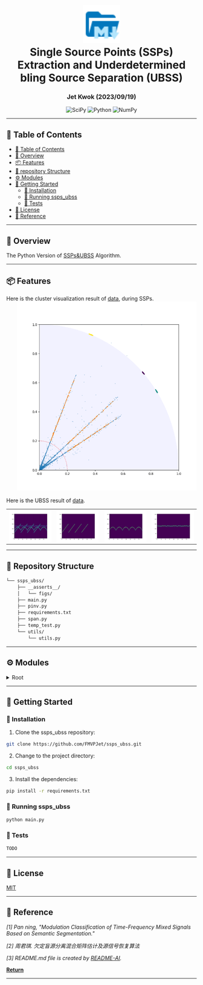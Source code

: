 <div align="center">
<h1 align="center">
<img src="https://raw.githubusercontent.com/PKief/vscode-material-icon-theme/ec559a9f6bfd399b82bb44393651661b08aaf7ba/icons/folder-markdown-open.svg" width="100" />
<br>Single Source Points (SSPs) Extraction and Underdetermined bling Source Separation (UBSS)</h1>
<h3>Jet Kwok (2023/09/19)</h3>


<p align="center">
<img src="https://img.shields.io/badge/SciPy-CB171E.svg?style=flat-square&logo=SciPy&logoColor=white" alt="SciPy" />
<img src="https://img.shields.io/badge/Python-3776AB.svg?style=flat-square&logo=Python&logoColor=white" alt="Python" />
<img src="https://img.shields.io/badge/NumPy-6EFF3.svg?style=flat-square&logo=NumPy&logoColor=white" alt="NumPy" />
</p>
</div>

---

## 📖 Table of Contents
- [📖 Table of Contents](#-table-of-contents)
- [📍 Overview](#-overview)
- [📦 Features](#-features)
- [📂 repository Structure](#-repository-structure)
- [⚙️ Modules](#modules)
- [🚀 Getting Started](#-getting-started)
    - [🔧 Installation](#-installation)
    - [🤖 Running ssps_ubss](#-running-ssps_ubss)
    - [🧪 Tests](#-tests)
- [📄 License](#-license)
- [👏 Reference](#-acknowledgments)

---


## 📍 Overview

The Python Version of [SSPs&UBSS](https://github.com/FMVPJet/ssps_ubss) Algorithm.


---

## 📦 Features


Here is the cluster visualization result of [data](https://github.com/FMVPJet/ssps_ubss/data), during SSPs.
<p style="margin-left: 2em; margin-top: -1em"> <img src="__asserts__/figs/cluster.png" height="500"></p>


Here is the UBSS result of [data](https://github.com/FMVPJet/ssps_ubss/data).

<table class="center">
    <tr>
    <td><img src="__asserts__/figs/mix_signal.png"></td>
    <td><img src="__asserts__/figs/signal1.png"></td>
    <td><img src="__asserts__/figs/signal2.png"></td>
    <td><img src="__asserts__/figs/signal3.png"></td>
    </tr>
</table>



---


## 📂 Repository Structure

```sh
└── ssps_ubss/
    ├── __asserts__/
    │   └── figs/
    ├── main.py
    ├── pinv.py
    ├── requirements.txt
    ├── span.py
    ├── temp_test.py
    └── utils/
        └── utils.py

```

---


## ⚙️ Modules

<details closed><summary>Root</summary>

| File                       | Summary                                            |
| ---                        |----------------------------------------------------|
| [main.py]({file})          | Main file of this project                          |
| [pinv.py]({file})          | ISTFT                                              |
| [requirements.txt]({file}) | The requirement packages of this project           |
| [span.py]({file})          | The space theory and a modified subspace algorithm |
| [temp_test.py]({file})     | Test file                                          |
| [utils.py]({file})         | utils file                                         |

</details>

---

## 🚀 Getting Started



### 🔧 Installation

1. Clone the ssps_ubss repository:
```sh
git clone https://github.com/FMVPJet/ssps_ubss.git
```

2. Change to the project directory:
```sh
cd ssps_ubss
```

3. Install the dependencies:
```sh
pip install -r requirements.txt
```

### 🤖 Running ssps_ubss

```sh
python main.py
```

### 🧪 Tests
```sh
TODO
```


---

## 📄 License

[MIT](https://github.com/FMVPJet/ssps_ubss/LICENSE)


---



## 👏 Reference

*[1] Pan ning, "Modulation Classification of Time-Frequency Mixed Signals Based on Semantic Segmentation."*

*[2] 周君琪. 欠定盲源分离混合矩阵估计及源信号恢复算法*

*[3] README.md file is created by [README-AI](https://github.com/eli64s/readme-ai).*

[**Return**](#Top)

---

